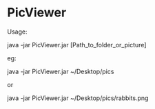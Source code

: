 # PicViewer
Usage:

java -jar PicViewer.jar [Path_to_folder_or_picture]

eg:

java -jar PicViewer.jar ~/Desktop/pics

or 

java -jar PicViewer.jar ~/Desktop/pics/rabbits.png
